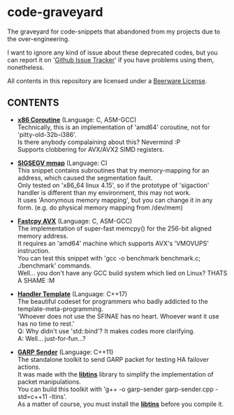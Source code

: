 # code-graveyard
The graveyard for code-snippets that abandoned from my projects due to the over-engineering.

I want to ignore any kind of issue about these deprecated codes,
  but you can report it on '[Github Issue Tracker](https://github.com/Revimal/code-graveyard/issues)' if you have problems using them,
  nonetheless.

All contents in this repository are licensed under a [Beerware License](https://github.com/Revimal/code-graveyard/blob/master/LICENSE).

## CONTENTS
* **[x86 Coroutine](https://github.com/Revimal/code-graveyard/blob/master/x86-coroutine)** (Language: C, ASM-GCC)\
	Technically, this is an implementation of 'amd64' coroutine, not for 'pitty-old-32b-i386'.\
	Is there anybody compalaining about this? Nevermind :P\
	Supports clobbering for AVX/AVX2 SIMD registers.

* **[SIGSEGV mmap](https://github.com/Revimal/code-graveyard/blob/master/sigsegv-mmap)** (Language: C)\
	This snippet contains subroutines that try memory-mapping for an address, which caused the segmentation fault.\
	Only tested on 'x86_64 linux 4.15', so if the prototype of 'sigaction' handler is different than my environment, this may not work.\
	It uses 'Anonymous memory mapping', but you can change it in any form. (e.g. do physical memory mapping from /dev/mem)

* **[Fastcpy AVX](https://github.com/Revimal/code-graveyard/blob/master/fastcpy-avx)** (Language: C, ASM-GCC)\
	The implementation of super-fast memcpy() for the 256-bit aligned memory address.\
	It requires an 'amd64' machine which supports AVX's 'VMOVUPS' instruction. \
	You can test this snippet with 'gcc -o benchmark benchmark.c; ./benchmark' commands. \
	Well... you don't have any GCC build system which lied on Linux? THATS A SHAME :M

* **[Handler Template](https://github.com/Revimal/code-graveyard/blob/master/handler-template)** (Language: C++17)\
	The beautiful codeset for programmers who badly addicted to the template-meta-programming. \
	'Whoever does not use the SFINAE has no heart. Whoever want it use has no time to rest.' \
	Q: Why didn't use 'std::bind'? It makes codes more clarifying. \
	A: Well... just-for-fun...?

* **[GARP Sender](https://github.com/Revimal/code-graveyard/blob/master/garp-sender)** (Language: C++11)\
	The standalone toolkit to send GARP packet for testing HA failover actions. \
    It was made with the **[libtins](http://libtins.github.io/)** library to simplify the implementation of packet manipulations. \
    You can build this toolkit with 'g\+\+ -o garp-sender garp-sender.cpp -std=c\+\+11 -ltins'. \
    As a matter of course, you must install the **[libtins](http://libtins.github.io/)** before you compile it.